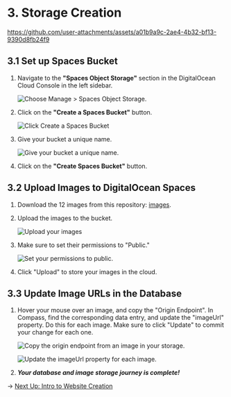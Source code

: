 # 3. Storage Creation

https://github.com/user-attachments/assets/a01b9a9c-2ae4-4b32-bf13-9390d8fb24f9

## 3.1 Set up Spaces Bucket

1. Navigate to the **"Spaces Object Storage"** section in the DigitalOcean Cloud Console in the left sidebar.

    ![Choose Manage > Spaces Object Storage.](https://doimages.nyc3.cdn.digitaloceanspaces.com/GitHub/funko-showcase-workshop/3-Storage/managestorage.png)

2. Click on the **"Create a Spaces Bucket"** button.

    ![Click Create a Spaces Bucket](https://doimages.nyc3.cdn.digitaloceanspaces.com/GitHub/funko-showcase-workshop/3-Storage/createaspacesbucket.png)

3. Give your bucket a unique name.

    ![Give your bucket a unique name.](https://doimages.nyc3.cdn.digitaloceanspaces.com/GitHub/funko-showcase-workshop/3-Storage/createbucket.png)

4. Click on the **"Create Spaces Bucket"** button.

## 3.2 Upload Images to DigitalOcean Spaces

1. Download the 12 images from this repository: [images](https://doimages.nyc3.cdn.digitaloceanspaces.com/GitHub/funko-showcase-workshop/3-Storage/images.zip).
2. Upload the images to the bucket.

    ![Upload your images](https://doimages.nyc3.cdn.digitaloceanspaces.com/GitHub/funko-showcase-workshop/3-Storage/upload.png)

3. Make sure to set their permissions to "Public."

    ![Set your permissions to public.](https://doimages.nyc3.cdn.digitaloceanspaces.com/GitHub/funko-showcase-workshop/3-Storage/makepublic.png)

4. Click "Upload" to store your images in the cloud.

## 3.3 Update Image URLs in the Database

1. Hover your mouse over an image, and copy the "Origin Endpoint". In Compass, find the corresponding data entry, and update the "imageUrl" property. Do this for each image. Make sure to click "Update" to commit your change for each one.

    ![Copy the origin endpoint from an image in your storage.](https://doimages.nyc3.cdn.digitaloceanspaces.com/GitHub/funko-showcase-workshop/3-Storage/originendpoint.png)

    ![Update the imageUrl property for each image.](https://doimages.nyc3.cdn.digitaloceanspaces.com/GitHub/funko-showcase-workshop/3-Storage/updateobjectURL.png)

2. ***Your database and image storage journey is complete!***

→ [Next Up: Intro to Website Creation](WEBSITE.md)
